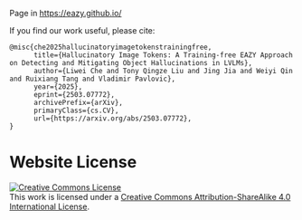 Page in https://eazy.github.io/

If you find our work useful, please cite:
```
@misc{che2025hallucinatoryimagetokenstrainingfree,
      title={Hallucinatory Image Tokens: A Training-free EAZY Approach on Detecting and Mitigating Object Hallucinations in LVLMs}, 
      author={Liwei Che and Tony Qingze Liu and Jing Jia and Weiyi Qin and Ruixiang Tang and Vladimir Pavlovic},
      year={2025},
      eprint={2503.07772},
      archivePrefix={arXiv},
      primaryClass={cs.CV},
      url={https://arxiv.org/abs/2503.07772}, 
}
```

# Website License
<a rel="license" href="http://creativecommons.org/licenses/by-sa/4.0/"><img alt="Creative Commons License" style="border-width:0" src="https://i.creativecommons.org/l/by-sa/4.0/88x31.png" /></a><br />This work is licensed under a <a rel="license" href="http://creativecommons.org/licenses/by-sa/4.0/">Creative Commons Attribution-ShareAlike 4.0 International License</a>.
